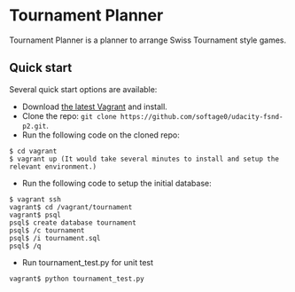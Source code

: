 # Tournament Planner

Tournament Planner is a planner to arrange Swiss Tournament style games.


## Quick start

Several quick start options are available:

* Download [the latest Vagrant](https://www.vagrantup.com/downloads.html) and install.
* Clone the repo: `git clone https://github.com/softage0/udacity-fsnd-p2.git`.
* Run the following code on the cloned repo:
```
$ cd vagrant
$ vagrant up (It would take several minutes to install and setup the relevant environment.)
```
* Run the following code to setup the initial database:
```
$ vagrant ssh
vagrant$ cd /vagrant/tournament
vagrant$ psql
psql$ create database tournament
psql$ /c tournament
psql$ /i tournament.sql
psql$ /q
```
* Run tournament_test.py for unit test
```
vagrant$ python tournament_test.py
```
